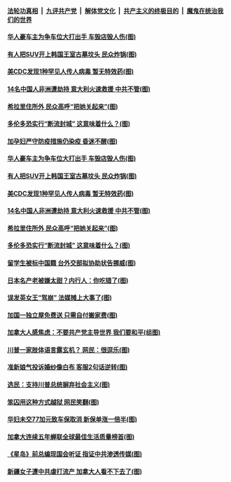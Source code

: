 ####  [法轮功真相](../../../../basic/blob/master/README.md?t=11190631) &nbsp;|&nbsp; [九评共产党](../../../../9ping.md/blob/master/README.md?t=11190631) &nbsp;|&nbsp; [解体党文化](../../../../jtdwh.md/blob/master/README.md?t=11190631)  &nbsp;|&nbsp; [共产主义的终极目的](../../../../gczydzjmd.md/blob/master/README.md?t=11190631) &nbsp;|&nbsp; [魔鬼在统治我们的世界](../../../../mgztzwmdsj.md/blob/master/README.md?t=11190631) 

#### [华人豪车主为争车位大打出手 车毁店毁人伤(图)](../pages/p3/952989.md?t=11190631) 

#### [有人把SUV开上韩国王室古墓坟头 民众炸锅(图)](../pages/p3/952976.md?t=11190631) 

#### [美CDC发现1种罕见人传人病毒 暂无特效药(图)](../pages/p3/952973.md?t=11190631) 

#### [14名中国人非洲遭劫持 意大利火速救援 中共不管(图)](../pages/p3/952937.md?t=11190631) 

#### [希拉里住所外 民众高呼“把她关起来”(图)](../pages/p3/952892.md?t=11190631) 

#### [多伦多恐实行“断流封城” 这意味着什么？(图)](../pages/p3/952876.md?t=11190631) 

#### [加孕妇严守防疫措施仍染疫 昏迷不醒(图)](../pages/p3/953018.md?t=11190631) 

#### [华人豪车主为争车位大打出手 车毁店毁人伤(图)](../pages/p3/952989.md?t=11190631) 

#### [有人把SUV开上韩国王室古墓坟头 民众炸锅(图)](../pages/p3/952976.md?t=11190631) 

#### [美CDC发现1种罕见人传人病毒 暂无特效药(图)](../pages/p3/952973.md?t=11190631) 

#### [14名中国人非洲遭劫持 意大利火速救援 中共不管(图)](../pages/p3/952937.md?t=11190631) 

#### [希拉里住所外 民众高呼“把她关起来”(图)](../pages/p3/952892.md?t=11190631) 

#### [多伦多恐实行“断流封城” 这意味着什么？(图)](../pages/p3/952876.md?t=11190631) 

#### [留学生被标中国籍 台外交部拟协助状告挪威(图)](../pages/p3/952866.md?t=11190631) 

#### [日本名产老被嫌太甜？内行人：你吃错了(图)](../pages/p3/952863.md?t=11190631) 

#### [误发英女王“驾崩” 法媒摊上大事了(图)](../pages/p3/952820.md?t=11190631) 

#### [加国一独立屋免费送 只需自付搬家费(图)](../pages/p3/952815.md?t=11190631) 

#### [加拿大人感焦虑：不要共产党主导世界 我们要和平(组图)](../pages/p3/952796.md?t=11190631) 

#### [川普一家肢体语言露玄机？ 网民：很逗乐(图)](../pages/p3/952744.md?t=11190631) 

#### [准新娘气投诉婚纱像白布 客服2句话逆转(图)](../pages/p3/952722.md?t=11190631) 

#### [选民：支持川普总统摒弃社会主义(图)](../pages/p3/952719.md?t=11190631) 

#### [笨囚用这种方式越狱 网民笑翻(图)](../pages/p3/952343.md?t=11190631) 

#### [华妇未交77加元致车保取消 新保单涨一倍半(图)](../pages/p3/952632.md?t=11190631) 

#### [加拿大连续五年蝉联全球最佳生活质量榜首(图)](../pages/p3/952628.md?t=11190631) 

#### [《星岛》前总编现国会听证 指证中共渗透传媒(图)](../pages/p3/952631.md?t=11190631) 

#### [新疆女子遭中共虐打流产 加拿大人看不下去了(图)](../pages/p3/952623.md?t=11190631) 

